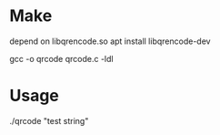 # Make
depend on libqrencode.so
apt install libqrencode-dev

gcc -o qrcode qrcode.c -ldl

# Usage
./qrcode "test string"
